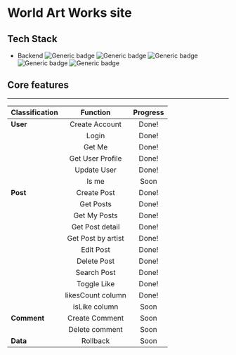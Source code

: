# World Art Works site

## Tech Stack

- Backend
  ![Generic badge](https://img.shields.io/badge/nestjs-8.0.0-E0234E.svg) ![Generic badge](https://img.shields.io/badge/apollo-2.25.2-311C87.svg) ![Generic badge](https://img.shields.io/badge/graphql-15.5.1-E434AA.svg) ![Generic badge](https://img.shields.io/badge/typeorm-0.2.36-FFAC00.svg) ![Generic badge](https://img.shields.io/badge/typescript-4.3.5-3178C6.svg)

## Core features

---

| Classification |      Function      | Progress |
| :------------- | :----------------: | :------: |
| **User**       |   Create Account   |  Done!   |
|                |       Login        |  Done!   |
|                |       Get Me       |  Done!   |
|                |  Get User Profile  |  Done!   |
|                |    Update User     |  Done!   |
|                |       Is me        |   Soon   |
| **Post**       |    Create Post     |  Done!   |
|                |     Get Posts      |  Done!   |
|                |    Get My Posts    |  Done!   |
|                |  Get Post detail   |  Done!   |
|                | Get Post by artist |  Done!   |
|                |     Edit Post      |  Done!   |
|                |    Delete Post     |  Done!   |
|                |    Search Post     |  Done!   |
|                |    Toggle Like     |  Done!   |
|                | likesCount column  |  Done!   |
|                |   isLike column    |   Soon   |
| **Comment**    |   Create Comment   |   Soon   |
|                |   Delete comment   |   Soon   |
| **Data**       |      Rollback      |   Soon   |
